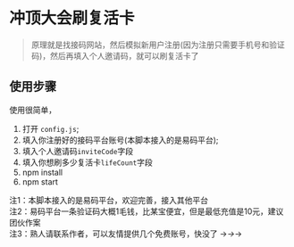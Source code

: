 # 冲顶大会刷复活卡


> 原理就是找接码网站，然后模拟新用户注册(因为注册只需要手机号和验证码)，然后再填入个人邀请码，就可以刷复活卡了

## 使用步骤
使用很简单，
1. 打开 `config.js`;
2. 填入你注册好的接码平台账号(本脚本接入的是易码平台);
3. 填入个人邀请码`inviteCode`字段
4. 填入你想刷多少复活卡`lifeCount`字段
5. npm install
6. npm start

注1：本脚本接入的是易码平台，欢迎完善，接入其他平台  
注2：易码平台一条验证码大概1毛钱，比某宝便宜，但是最低充值是10元，建议团伙作案  
注3：熟人请联系作者，可以友情提供几个免费账号，快没了 ->_->_->  
